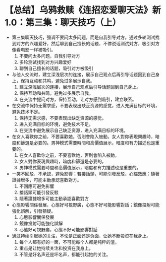 # 【总结】乌鸦救赎《连招恋爱聊天法》新1.0：第三集：聊天技巧（上）

-   第三集聊天技巧，强调不要问太多问题，而是自我引导对方，通过多轮测试找到对方的兴趣爱好，然后聊到自己擅长的话题，不停说话测试对方，吸引对方像看电影一样被吸引。 
    1.  不要问太多问题，自我引导对方
    2.  多轮测试找到对方兴趣爱好
    3.  聊到自己擅长的话题，吸引对方被吸引
-   与他人交流时，建立深浅层次的连接，展示自己观点后再引导话题回到自己身上，保持互动和共鸣，避免过多展示自我。
    1.  建立深浅层次的连接，展示自己观点后引导话题回到自己身上。
    2.  保持互动和共鸣，避免过多展示自我。
    3.  在交流中提问对方，保持互动，让对方感到吸引，建立联系。
-   在交流中保持无需求感，不要表现出缺乏资源的感觉，进入充满目标的环境，避免技术不足。
    1.  保持无需求感，不要表现出缺乏资源的感觉。
    2.  进入充满目标的环境，避免技术不足。
    3.  在交流中避免展示自己缺乏资源，进入充满目标的环境。
-   在女人喜歡你之前，不要喜歡她，否則會陷入被動。女人對你表現興趣時，暗度和篩選是必要的。男神模式需要時間和高價值展示，暗度和有力描述也是重要的。
    1.  在女人喜歡你之前，不要喜歡她，否則會陷入被動。
    2.  女人對你表現興趣時，暗度和篩選是必要的。
    3.  男神模式需要時間和高價值展示，暗度和有力描述也是重要的。
-   一笑不回駁，不承認，避免影響；若接話頭，可能引發反駁，心貓效應；隨著證據增多，可能主動承認喜歡對方。
    1.  不回應可避免影響
    2.  接話頭可能引發反駁
    3.  隨著證據增多可能主動承認喜歡對方
-   心態影響關係發展，心態好可視野廣，心態不好可能影響對話；鏡像投射可能強化誤解，引發猜疑。
    1.  心態影響關係發展
    2.  鏡像投射可能強化誤解
    3.  心態好可視野廣，心態不好可能影響對話
-   通过持续引起她的关注，不论是正面还是负面，让她不断投资在我身上。
    1.  每个人都有好的一面，不可能每个人都是纯粹的渣。
    2.  重点是让她持续关注和投资在我身上。
    3.  不管是好名声还是坏名声，都能引起她的关注。